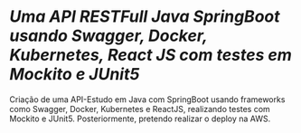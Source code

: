 # __*Uma API RESTFull Java SpringBoot usando Swagger, Docker, Kubernetes, React JS com testes em Mockito e JUnit5*__

Criação de uma API-Estudo em Java com SpringBoot usando frameworks como Swagger, Docker, Kubernetes e ReactJS, realizando testes com Mockito e JUnit5. Posteriormente, pretendo realizar o deploy na AWS.
